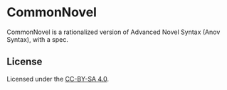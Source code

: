 # CommonNovel

CommonNovel is a rationalized version of Advanced Novel Syntax (Anov Syntax), with a spec.

## License

Licensed under the [CC-BY-SA 4.0](https://creativecommons.org/licenses/by-sa/4.0/).
